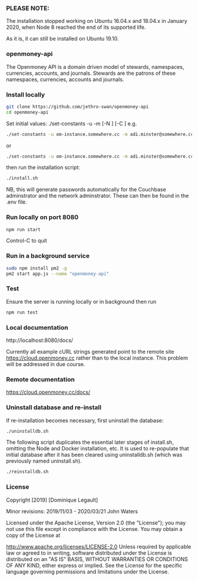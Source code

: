 ### PLEASE NOTE:  

The installation stopped working on Ubuntu 16.04.x and 18.04.x in January 2020, when Node 8 reached the end of its supported life.

As it is, it can still be installed on Ubuntu 19.10.

### openmoney-api

The Openmoney API is a domain driven model of stewards, namespaces, currencies, accounts, and journals.
Stewards are the patrons of these namespaces, currencies, accounts and journals.

### Install locally

```sh
git clone https://github.com/jethro-swan/openmoney-api
cd openmoney-api
```
Set initial values:
./set-constants -u <API URL> -m <admin email> [-N <root namespace>] [-C <root currency>]
e.g.
```sh
./set-constants -u om-instance.somewhere.cc -m adi.minster@somewhere.cc
```
or
```sh
./set-constants -u om-instance.somewhere.cc -m adi.minster@somewhere.cc -N ca -C hours
```
then run the installation script:
```sh
./install.sh
```
NB, this will generate passwords automatically for the Couchbase  adminstrator and the network adminstrator. These can then be found in the .env file.


### Run locally on port 8080
```sh
npm run start
```
Control-C to quit

### Run in a background service
```sh
sudo npm install pm2 -g
pm2 start app.js --name "openmoney-api"
```

### Test

Ensure the server is running locally or in background then run
```sh
npm run test
```

### Local documentation
http://localhost:8080/docs/

Currently all example cURL strings generated point to the remote site https://cloud.openmoney.cc rather than to the local instance. This problem will be addressed in due course.

### Remote documentation
https://cloud.openmoney.cc/docs/

### Uninstall database and re-install

If re-installation becomes necessary, first uninstall the database:

```sh
./uninstalldb.sh
```

The following script duplicates the essential later stages of install.sh, omitting the Node and Docker installation, etc.
It is used to re-populate that initial database after it has been cleared using uninstalldb.sh (which was previously named uninstall.sh).

```sh
./reinstalldb.sh
```

### License

Copyright [2019] [Dominique Legault]

Minor revisions: 2019/11/03 - 2020/03/21 John Waters

Licensed under the Apache License, Version 2.0 (the "License"); you may not use this file except in compliance with the License. You may obtain a copy of the License at

http://www.apache.org/licenses/LICENSE-2.0
Unless required by applicable law or agreed to in writing, software distributed under the License is distributed on an "AS IS" BASIS, WITHOUT WARRANTIES OR CONDITIONS OF ANY KIND, either express or implied. See the License for the specific language governing permissions and limitations under the License.
